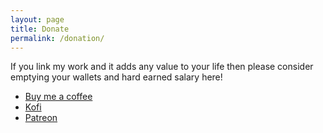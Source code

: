 ```yaml
---
layout: page
title: Donate
permalink: /donation/
---
```


If you link my work and it adds any value to your life then please consider emptying your wallets and hard earned salary here!

- [Buy me a coffee](https://buymeacoffee.com/insanelogs)
- [Kofi](https://ko-fi.com/insanelogs)
- [Patreon](https://patreon.com/Insanelogs)
